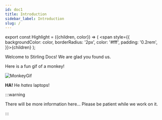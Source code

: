 ```yaml
---
id: doc1
title: Introduction
sidebar_label: Introduction
slug: /
---
```


<!-- This is an MDX script that you add a highlight colour to text. Just add the "<Highlight>sample text</Highlight>" and set the Hex Value for your "color" inline, and voila! -->

export const Highlight = ({children, color}) => ( <span style={{
      backgroundColor: color,
      borderRadius: '2px',
      color: '#fff',
      padding: '0.2rem',
    }}>{children}</span> );

Welcome to <Highlight color="#6B4B85">Stirling Docs!</Highlight> We are glad you found us.

Here is a fun gif of a monkey!

![MonkeyGif](https://media.giphy.com/media/ySpxjJmsq9gsw/source.gif)

**HA!** He *hates* laptops!

:::warning

There will be more information here... Please be patient while we work on it.

:::